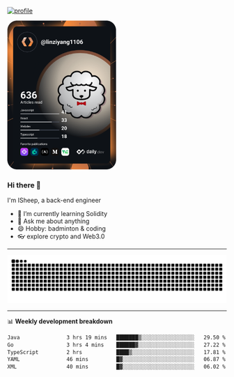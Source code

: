 [![profile](https://user-images.githubusercontent.com/54968314/208005045-e4b42f3b-833d-4242-bfcc-e764865553a2.svg)](https://www.calligrapher.ai/)

<a href="https://app.daily.dev/linziyang1106"><img src="/devcard.png" width="250" alt="ISheep's Dev Card"/></a>

### Hi there 🐏

I'm ISheep, a back-end engineer

- 🔭 I’m currently learning Solidity
- 💬 Ask me about anything
- 😄 Hobby: badminton & coding
- 👓 explore crypto and Web3.0

-------

![](https://raw.githubusercontent.com/ISheepp/ISheepp/output/github-contribution-grid-snake.svg)

-------

📊 **Weekly development breakdown**
<!--START_SECTION:waka-->

```txt
Java               3 hrs 19 mins   ███████▒░░░░░░░░░░░░░░░░░   29.50 %
Go                 3 hrs 4 mins    ██████▓░░░░░░░░░░░░░░░░░░   27.22 %
TypeScript         2 hrs           ████▒░░░░░░░░░░░░░░░░░░░░   17.81 %
YAML               46 mins         █▓░░░░░░░░░░░░░░░░░░░░░░░   06.87 %
XML                40 mins         █▓░░░░░░░░░░░░░░░░░░░░░░░   06.02 %
```

<!--END_SECTION:waka-->
